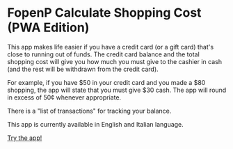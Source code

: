 # FopenP Calculate Shopping Cost (PWA Edition)

This app makes life easier if you have a credit card (or a gift card) that's close to running out of funds. The credit card balance and the total shopping cost will give you how much you must give to the cashier in cash (and the rest will be withdrawn from the credit card).

For example, if you have $50 in your credit card and you made a $80 shopping, the app will state that you must give $30 cash. The app will round in excess of 50¢ whenever appropriate.

There is a "list of transactions" for tracking your balance.

This app is currently available in English and Italian language.

[Try the app!](https://fopenp.github.io/calculate-shopping-cost-pwa/)
